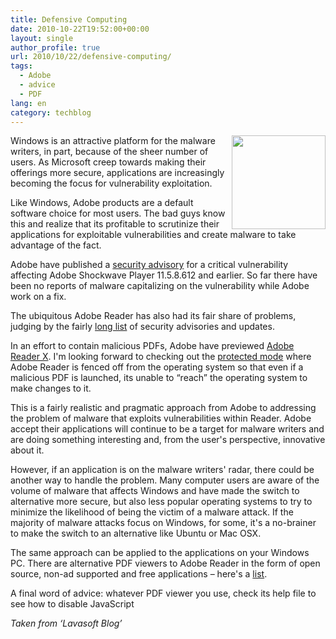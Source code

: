 ```yaml
---
title: Defensive Computing
date: 2010-10-22T19:52:00+00:00
layout: single
author_profile: true
url: 2010/10/22/defensive-computing/
tags:
  - Adobe
  - advice
  - PDF
lang: en
category: techblog
---
```

[<img title="" border="0" alt="" align="right" src="http://lh6.ggpht.com/_vaUVXcmC3OI/TMHkhS73PnI/AAAAAAAAC2k/6B6Q1Nlff_4/adobe-logo_thumb%5B3%5D.jpg?imgmax=800" width="150" height="150" />](http://lh5.ggpht.com/_vaUVXcmC3OI/TMHkfTreoxI/AAAAAAAAC2g/JqzGGzgydoo/s1600-h/adobe-logo%5B5%5D.jpg)Windows is an attractive platform for the malware writers, in part, because of the sheer number of users. As Microsoft creep towards making their offerings more secure, applications are increasingly becoming the focus for vulnerability exploitation.

Like Windows, Adobe products are a default software choice for most users. The bad guys know this and realize that its profitable to scrutinize their applications for exploitable vulnerabilities and create malware to take advantage of the fact.

Adobe have published a [security advisory](http://www.adobe.com/support/security/advisories/apsa10-04.html) for a critical vulnerability affecting Adobe Shockwave Player 11.5.8.612 and earlier. So far there have been no reports of malware capitalizing on the vulnerability while Adobe work on a fix.

The ubiquitous Adobe Reader has also had its fair share of problems, judging by the fairly [long list](http://www.adobe.com/support/security/#readerwin) of security advisories and updates.

In an effort to contain malicious PDFs, Adobe have previewed [Adobe Reader X](http://blogs.adobe.com/adobereader/2010/10/announcing-adobe-reader-x.html). I'm looking forward to checking out the [protected mode](http://blogs.adobe.com/asset/2010/07/introducing-adobe-reader-protected-mode.html) where Adobe Reader is fenced off from the operating system so that even if a malicious PDF is launched, its unable to &#8220;reach&#8221; the operating system to make changes to it.

This is a fairly realistic and pragmatic approach from Adobe to addressing the problem of malware that exploits vulnerabilities within Reader. Adobe accept their applications will continue to be a target for malware writers and are doing something interesting and, from the user's perspective, innovative about it.

However, if an application is on the malware writers' radar, there could be another way to handle the problem. Many computer users are aware of the volume of malware that affects Windows and have made the switch to alternative more secure, but also less popular operating systems to try to minimize the likelihood of being the victim of a malware attack. If the majority of malware attacks focus on Windows, for some, it's a no-brainer to make the switch to an alternative like Ubuntu or Mac OSX.

The same approach can be applied to the applications on your Windows PC. There are alternative PDF viewers to Adobe Reader in the form of open source, non-ad supported and free applications &#8211; here's a [list](http://en.wikipedia.org/wiki/List_of_PDF_software#Microsoft_Windows).

A final word of advice: whatever PDF viewer you use, check its help file to see how to disable JavaScript

_Taken from ‘Lavasoft Blog’_